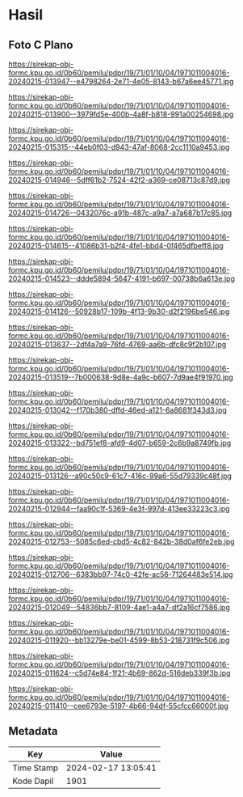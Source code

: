# Hasil

## Foto C Plano

https://sirekap-obj-formc.kpu.go.id/0b60/pemilu/pdpr/19/71/01/10/04/1971011004016-20240215-013947--e4798264-2e71-4e05-8143-b67a6ee45771.jpg

https://sirekap-obj-formc.kpu.go.id/0b60/pemilu/pdpr/19/71/01/10/04/1971011004016-20240215-013900--3979fd5e-400b-4a8f-b818-991a00254698.jpg

https://sirekap-obj-formc.kpu.go.id/0b60/pemilu/pdpr/19/71/01/10/04/1971011004016-20240215-015315--44eb0f03-d943-47af-8068-2cc1110a9453.jpg

https://sirekap-obj-formc.kpu.go.id/0b60/pemilu/pdpr/19/71/01/10/04/1971011004016-20240215-014946--5dff61b2-7524-42f2-a369-ce08713c87d9.jpg

https://sirekap-obj-formc.kpu.go.id/0b60/pemilu/pdpr/19/71/01/10/04/1971011004016-20240215-014726--0432076c-a91b-487c-a9a7-a7a687b17c85.jpg

https://sirekap-obj-formc.kpu.go.id/0b60/pemilu/pdpr/19/71/01/10/04/1971011004016-20240215-014615--41086b31-b2f4-4fe1-bbd4-0f465dfbeff8.jpg

https://sirekap-obj-formc.kpu.go.id/0b60/pemilu/pdpr/19/71/01/10/04/1971011004016-20240215-014523--ddde5894-5647-4191-b697-00738b6a613e.jpg

https://sirekap-obj-formc.kpu.go.id/0b60/pemilu/pdpr/19/71/01/10/04/1971011004016-20240215-014126--50928b17-109b-4f13-9b30-d2f2196be546.jpg

https://sirekap-obj-formc.kpu.go.id/0b60/pemilu/pdpr/19/71/01/10/04/1971011004016-20240215-013637--2df4a7a9-76fd-4769-aa6b-dfc8c9f2b107.jpg

https://sirekap-obj-formc.kpu.go.id/0b60/pemilu/pdpr/19/71/01/10/04/1971011004016-20240215-013519--7b000638-9d8e-4a9c-b607-7d9ae4f91970.jpg

https://sirekap-obj-formc.kpu.go.id/0b60/pemilu/pdpr/19/71/01/10/04/1971011004016-20240215-013042--f170b380-dffd-46ed-a121-6a8681f343d3.jpg

https://sirekap-obj-formc.kpu.go.id/0b60/pemilu/pdpr/19/71/01/10/04/1971011004016-20240215-013322--bd751ef8-afd9-4d07-b659-2c6b9a8749fb.jpg

https://sirekap-obj-formc.kpu.go.id/0b60/pemilu/pdpr/19/71/01/10/04/1971011004016-20240215-013126--a90c50c9-61c7-416c-99a6-55d79339c48f.jpg

https://sirekap-obj-formc.kpu.go.id/0b60/pemilu/pdpr/19/71/01/10/04/1971011004016-20240215-012944--faa90c1f-5369-4e3f-997d-413ee33223c3.jpg

https://sirekap-obj-formc.kpu.go.id/0b60/pemilu/pdpr/19/71/01/10/04/1971011004016-20240215-012753--5085c6ed-cbd5-4c82-842b-38d0af6fe2eb.jpg

https://sirekap-obj-formc.kpu.go.id/0b60/pemilu/pdpr/19/71/01/10/04/1971011004016-20240215-012706--6383bb97-74c0-42fe-ac56-71264483e514.jpg

https://sirekap-obj-formc.kpu.go.id/0b60/pemilu/pdpr/19/71/01/10/04/1971011004016-20240215-012049--54836bb7-8109-4ae1-a4a7-df2a16cf7586.jpg

https://sirekap-obj-formc.kpu.go.id/0b60/pemilu/pdpr/19/71/01/10/04/1971011004016-20240215-011920--bb13279e-be01-4599-8b53-218731f9c506.jpg

https://sirekap-obj-formc.kpu.go.id/0b60/pemilu/pdpr/19/71/01/10/04/1971011004016-20240215-011624--c5d74e84-1f21-4b69-862d-516deb339f3b.jpg

https://sirekap-obj-formc.kpu.go.id/0b60/pemilu/pdpr/19/71/01/10/04/1971011004016-20240215-011410--cee6793e-5197-4b66-94df-55cfcc66000f.jpg


## Metadata

| Key        | Value               |
| ---------- | ------------------- |
| Time Stamp | 2024-02-17 13:05:41 |
| Kode Dapil | 1901                |



